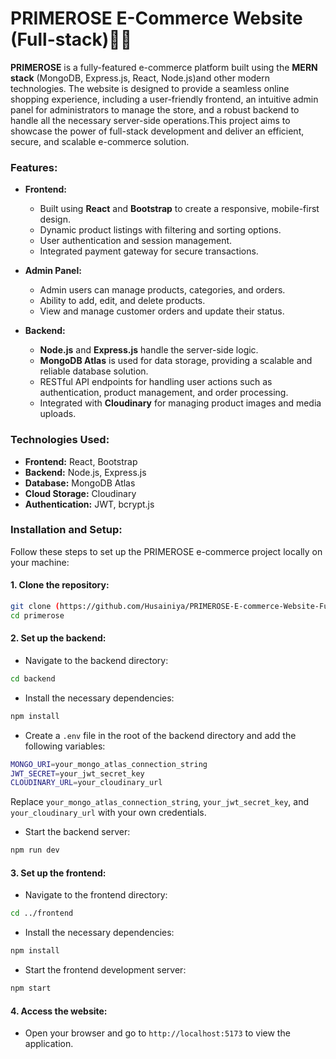 # PRIMEROSE E-Commerce Website (Full-stack)🌸🛒

**PRIMEROSE** is a fully-featured e-commerce platform built using the **MERN stack** (MongoDB, Express.js, React, Node.js)and other modern technologies. The website is designed to provide a seamless online shopping experience, including a user-friendly frontend, an intuitive admin panel for administrators to manage the store, and a robust backend to handle all the necessary server-side operations.This project aims to showcase the power of full-stack development and deliver an efficient, secure, and scalable e-commerce solution.

### Features:

- **Frontend:**
  - Built using **React** and **Bootstrap** to create a responsive, mobile-first design. 
  - Dynamic product listings with filtering and sorting options. 
  - User authentication and session management. 
  - Integrated payment gateway for secure transactions. 
  
- **Admin Panel:**
  - Admin users can manage products, categories, and orders.
  - Ability to add, edit, and delete products.
  - View and manage customer orders and update their status.

- **Backend:**
  - **Node.js** and **Express.js** handle the server-side logic.
  - **MongoDB Atlas** is used for data storage, providing a scalable and reliable database solution.
  - RESTful API endpoints for handling user actions such as authentication, product management, and order processing.
  - Integrated with **Cloudinary** for managing product images and media uploads.

### Technologies Used:

- **Frontend:** React, Bootstrap
- **Backend:** Node.js, Express.js
- **Database:** MongoDB Atlas
- **Cloud Storage:** Cloudinary
- **Authentication:** JWT, bcrypt.js

### Installation and Setup:

Follow these steps to set up the PRIMEROSE e-commerce project locally on your machine:

#### 1. Clone the repository:
```bash
git clone (https://github.com/Husainiya/PRIMEROSE-E-commerce-Website-Full-stack-.git)
cd primerose
```

#### 2. Set up the backend:
- Navigate to the backend directory:
```bash
cd backend
```
- Install the necessary dependencies:
```bash
npm install
```
- Create a `.env` file in the root of the backend directory and add the following variables:
```bash
MONGO_URI=your_mongo_atlas_connection_string
JWT_SECRET=your_jwt_secret_key
CLOUDINARY_URL=your_cloudinary_url
```
  Replace `your_mongo_atlas_connection_string`, `your_jwt_secret_key`, and `your_cloudinary_url` with your own credentials.

- Start the backend server:
```bash
npm run dev
```

#### 3. Set up the frontend:
- Navigate to the frontend directory:
```bash
cd ../frontend
```
- Install the necessary dependencies:
```bash
npm install
```
- Start the frontend development server:
```bash
npm start
```

#### 4. Access the website:
- Open your browser and go to `http://localhost:5173` to view the application.
```
